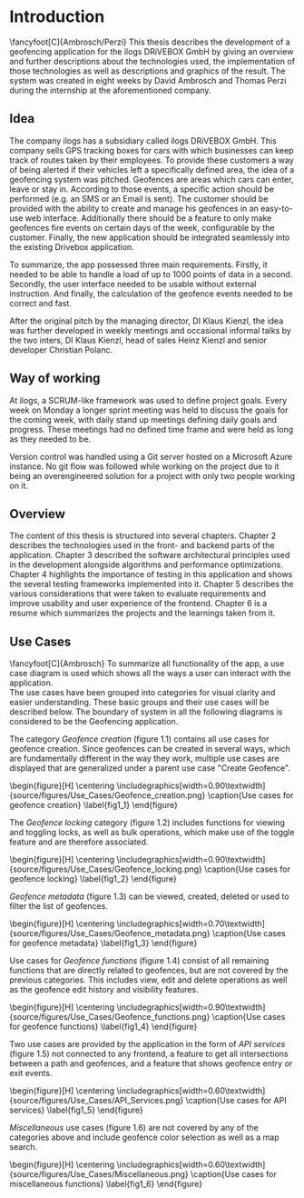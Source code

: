 # Introduction
\fancyfoot[C]{Ambrosch/Perzi}
This thesis describes the development of a geofencing application for the ilogs DRiVEBOX GmbH by giving an overview and further descriptions about the technologies used, the implementation of those technologies as well as descriptions and graphics of the result. The system was created in eight weeks by David Ambrosch and Thomas Perzi during the internship at the aforementioned company.

## Idea
The company ilogs has a subsidiary called ilogs DRiVEBOX GmbH. This company sells GPS tracking boxes for cars with which businesses can keep track of routes taken by their employees. To provide these customers a way of being alerted if their vehicles left a specifically defined area, the idea of a geofencing system was pitched. Geofences are areas which cars can enter, leave or stay in. According to those events, a specific action should be performed (e.g. an SMS or an Email is sent). The customer should be provided with the ability to create and manage his geofences in an easy-to-use web interface. Additionally there should be a feature to only make geofences fire events on certain days of the week, configurable by the customer. Finally, the new application should be integrated seamlessly into the existing Drivebox application. 

To summarize, the app possessed three main requirements. Firstly, it needed to be able to handle a load of up to 1000 points of data in a second. Secondly, the user interface needed to be usable without external instruction. And finally, the calculation of the geofence events needed to be correct and fast.

After the original pitch by the managing director, DI Klaus Kienzl, the idea was further developed in weekly meetings and occasional informal talks by the two inters, DI Klaus Kienzl, head of sales Heinz Kienzl and senior developer Christian Polanc.

## Way of working
At ilogs, a SCRUM-like framework was used to define project goals. Every week on Monday a longer sprint meeting was held to discuss the goals for the coming week, with daily stand up meetings defining daily goals and progress. These meetings had no defined time frame and were held as long as they needed to be.

Version control was handled using a Git server hosted on a Microsoft Azure instance. No git flow was followed while working on the project due to it being an overengineered solution for a project with only two people working on it. 

## Overview
The content of this thesis is structured into several chapters. Chapter 2 describes the technologies  used in the front- and backend parts of the application. Chapter 3 described the software architectural principles used in the development alongside algorithms and performance optimizations. Chapter 4 highlights the importance of testing in this application and shows the several testing frameworks implemented into it. Chapter 5 describes the various considerations that were taken to evaluate requirements and improve usability and user experience of the frontend. Chapter 6 is a resume which summarizes the projects and the learnings taken from it.

## Use Cases
\fancyfoot[C]{Ambrosch}
To summarize all functionality of the app, a use case diagram is used which shows all the ways a user can interact with the application.\
The use cases have been grouped into categories for visual clarity and easier understanding. These basic groups and their use cases will be described below.
The boundary of system in all the following diagrams is considered to be the Geofencing application.

The category _Geofence creation_ (figure 1.1) contains all use cases for geofence creation. Since geofences can be created in several ways, which are fundamentally different in the way they work, multiple use cases are displayed that are generalized under a parent use case "Create Geofence".

\begin{figure}[H]
	\centering
  \includegraphics[width=0.90\textwidth]{source/figures/Use_Cases/Geofence_creation.png}
	\caption{Use cases for geofence creation}
	\label{fig1_1}
\end{figure}

The _Geofence locking_ category (figure 1.2) includes functions for viewing and toggling locks, as well as bulk operations, which make use of the toggle feature and are therefore associated.

\begin{figure}[H]
	\centering
  \includegraphics[width=0.90\textwidth]{source/figures/Use_Cases/Geofence_locking.png}
	\caption{Use cases for geofence locking}
	\label{fig1_2}
\end{figure}

_Geofence metadata_ (figure 1.3) can be viewed, created, deleted or used to filter the list of geofences.

\begin{figure}[H]
	\centering
  \includegraphics[width=0.70\textwidth]{source/figures/Use_Cases/Geofence_metadata.png}
	\caption{Use cases for geofence metadata}
	\label{fig1_3}
\end{figure}

Use cases for _Geofence functions_ (figure 1.4) consist of all remaining functions that are directly related to geofences, but are not covered by the previous categories. This includes view, edit and delete operations as well as the geofence edit history and visibility features.

\begin{figure}[H]
	\centering
  \includegraphics[width=0.90\textwidth]{source/figures/Use_Cases/Geofence_functions.png}
	\caption{Use cases for geofence functions}
	\label{fig1_4}
\end{figure}

Two use cases are provided by the application in the form of _API services_ (figure 1.5) not connected to any frontend, a feature to get all intersections between a path and geofences, and a feature that shows geofence entry or exit events.

\begin{figure}[H]
	\centering
  \includegraphics[width=0.60\textwidth]{source/figures/Use_Cases/API_Services.png}
	\caption{Use cases for API services}
	\label{fig1_5}
\end{figure}

_Miscellaneous_ use cases (figure 1.6) are not covered by any of the categories above and include geofence color selection as well as a map search.

\begin{figure}[H]
	\centering
  \includegraphics[width=0.60\textwidth]{source/figures/Use_Cases/Miscellaneous.png}
	\caption{Use cases for miscellaneous functions}
	\label{fig1_6}
\end{figure}
